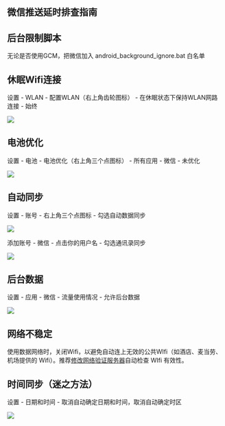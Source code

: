 ## 微信推送延时排查指南

## 后台限制脚本
无论是否使用GCM，把微信加入 android_background_ignore.bat 白名单

## 休眠Wifi连接
设置 - WLAN - 配置WLAN（右上角齿轮图标） - 在休眠状态下保持WLAN网路连接 - 始终

![](https://github.com/Jiangyiqun/android_background_ignore/raw/master/wechat_delay/wifi.png)

## 电池优化
设置 - 电池 - 电池优化（右上角三个点图标） -  所有应用 - 微信 - 未优化

![](https://github.com/Jiangyiqun/android_background_ignore/raw/master/wechat_delay/battery.png)

## 自动同步
设置 - 账号 - 右上角三个点图标 - 勾选自动数据同步

![](https://raw.githubusercontent.com/Jiangyiqun/android_background_ignore/master/wechat_delay/autosync.png)

添加账号 - 微信 - 点击你的用户名 - 勾选通讯录同步

![](https://raw.githubusercontent.com/Jiangyiqun/android_background_ignore/master/wechat_delay/sync.png)

## 后台数据
设置 - 应用 - 微信 - 流量使用情况 - 允许后台数据

![](https://github.com/Jiangyiqun/android_background_ignore/raw/master/wechat_delay/background.png)

## 网络不稳定
使用数据网络时，关闭Wifi，以避免自动连上无效的公共WIfi（如酒店、麦当劳、机场提供的 Wifi）。推荐[修改网络验证服务器](https://github.com/Jiangyiqun/android_background_ignore/tree/master/captive_portal_server_changer)自动检查 WIfi 有效性。

## 时间同步（迷之方法）
设置 - 日期和时间 - 取消自动确定日期和时间，取消自动确定时区

![](https://github.com/Jiangyiqun/android_background_ignore/raw/master/wechat_delay/time.png)
